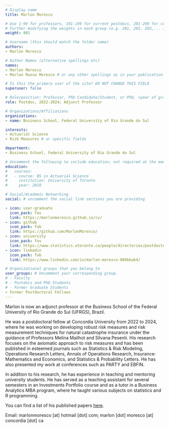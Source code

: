 ```yaml
---
# Display name
title: Marlon Moresco

# Use 1-99 for professors, 101-199 for current postdocs, 201-299 for current phds, 301-399 for current masters, 401-499 for current undergrads, 801-809 for alum postdocs, 811-849 for alum phds, 851-899 for alum masters, and 901-999 for alum undergrads
# Further modifying the weights in each group (e.g. 201, 202, 203,... for current phds) allows customized ordering (e.g. new students first)
weight: 801

# Username (this should match the folder name)
authors:
- Marlon Moresco

# Author Names (alternative spellings etc)
names:
- Marlon Moresco
- Marlon Ruoso Moresco # or any other spellings as in your publication citations

# Is this the primary user of the site? DO NOT CHANGE THIS FIELD
superuser: false

# Role/position: Professor, PhD Candidate/Student, or PhD, <year of graduation>
role: Postdoc, 2022-2024; Adjunct Professor

# Organizations/Affiliations
organizations:
- name: Business School, Federal University of Rio Grande do Sul

interests:
- Actuarial Science
- Risk Measures # or specific fields

department:
- Business School, Federal University of Rio Grande do Sul

# Uncomment the following to include education; not required at the moment.
education:
#   courses:
#   - course: BS in Actuarial Science
#     institution: University of Toronto
#     year: 2018

# Social/Academic Networking
social: # uncomment the social link sections you are providing

- icon: user-graduate
  icon_pack: fas
  link: https://marlonmoresco.github.io/cv/
- icon: github
  icon_pack: fab
  link: https://github.com/MarlonMoresco/
- icon: university
  icon_pack: fas
  link: https://www.statistics.utoronto.ca/people/directories/postdoctoral-fellows/marlon-moresco/
- icon: linkedin
  icon_pack: fab
  link: https://www.linkedin.com/in/marlon-moresco-066bbab4/

# Organizational groups that you belong to
user_groups: # Uncomment your corresponding group.
# - Faculty
# - Postdocs and PhD Students
# - Former Graduate Students
- Former Postdoctoral Fellows
---
```


Marlon is now an adjunct professor at the Business School of the Federal University of Rio Grande do Sul (UFRGS), Brazil.

He was a postdoctoral fellow at Concordia University from 2022 to 2024, where he was working on developing robust risk measures and risk measurement techniques for natural catastrophe insurance under the guidance of Professors Melina Mailhot and Silvana Pesenti. His research focuses on the axiomatic approach to risk measures and has been published in esteemed journals such as Statistics & Risk Modeling, Operations Research Letters, Annals of Operations Research, Insurance: Mathematics and Economics, and Statistics & Probability Letters. He has also presented my work at conferences such as PARTY and EBFIN.

In addition to his research, he has experience in teaching and mentoring university students. He has served as a teaching assistant for several semesters in an Investments Portfolio course and as a tutor in a Business Analytics MBA program, where he taught various subjects on statistics and R programming.

You can find a list of his published papers [here](https://marlonmoresco.github.io/cv/publications/).

Email: marlonmoresco [at] hotmail [dot] com; marlon [dot] moresco [at] concordia [dot] ca